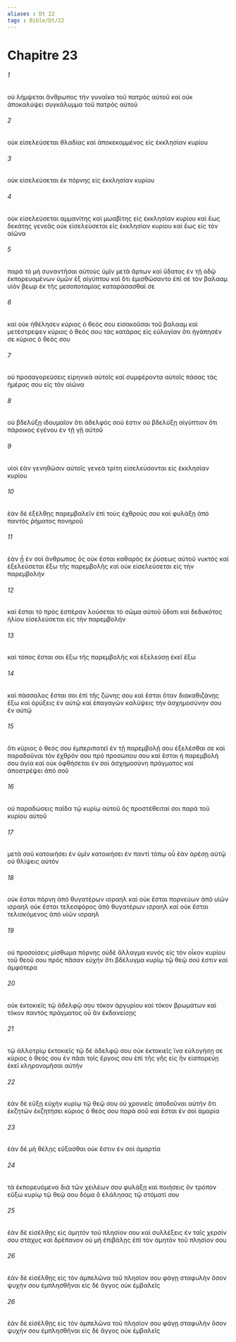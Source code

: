 ```yaml
---
aliases : Dt 22
tags : Bible/Dt/22
---
```


# Chapitre 23

###### 1
οὐ λήμψεται ἄνθρωπος τὴν γυναῖκα τοῦ πατρὸς αὐτοῦ καὶ οὐκ ἀποκαλύψει συγκάλυμμα τοῦ πατρὸς αὐτοῦ
###### 2
οὐκ εἰσελεύσεται θλαδίας καὶ ἀποκεκομμένος εἰς ἐκκλησίαν κυρίου
###### 3
οὐκ εἰσελεύσεται ἐκ πόρνης εἰς ἐκκλησίαν κυρίου
###### 4
οὐκ εἰσελεύσεται αμμανίτης καὶ μωαβίτης εἰς ἐκκλησίαν κυρίου καὶ ἕως δεκάτης γενεᾶς οὐκ εἰσελεύσεται εἰς ἐκκλησίαν κυρίου καὶ ἕως εἰς τὸν αἰῶνα
###### 5
παρὰ τὸ μὴ συναντῆσαι αὐτοὺς ὑμῖν μετὰ ἄρτων καὶ ὕδατος ἐν τῇ ὁδῷ ἐκπορευομένων ὑμῶν ἐξ αἰγύπτου καὶ ὅτι ἐμισθώσαντο ἐπὶ σὲ τὸν βαλααμ υἱὸν βεωρ ἐκ τῆς μεσοποταμίας καταράσασθαί σε
###### 6
καὶ οὐκ ἠθέλησεν κύριος ὁ θεός σου εἰσακοῦσαι τοῦ βαλααμ καὶ μετέστρεψεν κύριος ὁ θεός σου τὰς κατάρας εἰς εὐλογίαν ὅτι ἠγάπησέν σε κύριος ὁ θεός σου
###### 7
οὐ προσαγορεύσεις εἰρηνικὰ αὐτοῖς καὶ συμφέροντα αὐτοῖς πάσας τὰς ἡμέρας σου εἰς τὸν αἰῶνα
###### 8
οὐ βδελύξῃ ιδουμαῖον ὅτι ἀδελφός σού ἐστιν οὐ βδελύξῃ αἰγύπτιον ὅτι πάροικος ἐγένου ἐν τῇ γῇ αὐτοῦ
###### 9
υἱοὶ ἐὰν γενηθῶσιν αὐτοῖς γενεὰ τρίτη εἰσελεύσονται εἰς ἐκκλησίαν κυρίου
###### 10
ἐὰν δὲ ἐξέλθῃς παρεμβαλεῖν ἐπὶ τοὺς ἐχθρούς σου καὶ φυλάξῃ ἀπὸ παντὸς ῥήματος πονηροῦ
###### 11
ἐὰν ᾖ ἐν σοὶ ἄνθρωπος ὃς οὐκ ἔσται καθαρὸς ἐκ ῥύσεως αὐτοῦ νυκτός καὶ ἐξελεύσεται ἔξω τῆς παρεμβολῆς καὶ οὐκ εἰσελεύσεται εἰς τὴν παρεμβολήν
###### 12
καὶ ἔσται τὸ πρὸς ἑσπέραν λούσεται τὸ σῶμα αὐτοῦ ὕδατι καὶ δεδυκότος ἡλίου εἰσελεύσεται εἰς τὴν παρεμβολήν
###### 13
καὶ τόπος ἔσται σοι ἔξω τῆς παρεμβολῆς καὶ ἐξελεύσῃ ἐκεῖ ἔξω
###### 14
καὶ πάσσαλος ἔσται σοι ἐπὶ τῆς ζώνης σου καὶ ἔσται ὅταν διακαθιζάνῃς ἔξω καὶ ὀρύξεις ἐν αὐτῷ καὶ ἐπαγαγὼν καλύψεις τὴν ἀσχημοσύνην σου ἐν αὐτῷ
###### 15
ὅτι κύριος ὁ θεός σου ἐμπεριπατεῖ ἐν τῇ παρεμβολῇ σου ἐξελέσθαι σε καὶ παραδοῦναι τὸν ἐχθρόν σου πρὸ προσώπου σου καὶ ἔσται ἡ παρεμβολή σου ἁγία καὶ οὐκ ὀφθήσεται ἐν σοὶ ἀσχημοσύνη πράγματος καὶ ἀποστρέψει ἀπὸ σοῦ
###### 16
οὐ παραδώσεις παῖδα τῷ κυρίῳ αὐτοῦ ὃς προστέθειταί σοι παρὰ τοῦ κυρίου αὐτοῦ
###### 17
μετὰ σοῦ κατοικήσει ἐν ὑμῖν κατοικήσει ἐν παντὶ τόπῳ οὗ ἐὰν ἀρέσῃ αὐτῷ οὐ θλίψεις αὐτόν
###### 18
οὐκ ἔσται πόρνη ἀπὸ θυγατέρων ισραηλ καὶ οὐκ ἔσται πορνεύων ἀπὸ υἱῶν ισραηλ οὐκ ἔσται τελεσφόρος ἀπὸ θυγατέρων ισραηλ καὶ οὐκ ἔσται τελισκόμενος ἀπὸ υἱῶν ισραηλ
###### 19
οὐ προσοίσεις μίσθωμα πόρνης οὐδὲ ἄλλαγμα κυνὸς εἰς τὸν οἶκον κυρίου τοῦ θεοῦ σου πρὸς πᾶσαν εὐχήν ὅτι βδέλυγμα κυρίῳ τῷ θεῷ σού ἐστιν καὶ ἀμφότερα
###### 20
οὐκ ἐκτοκιεῖς τῷ ἀδελφῷ σου τόκον ἀργυρίου καὶ τόκον βρωμάτων καὶ τόκον παντὸς πράγματος οὗ ἂν ἐκδανείσῃς
###### 21
τῷ ἀλλοτρίῳ ἐκτοκιεῖς τῷ δὲ ἀδελφῷ σου οὐκ ἐκτοκιεῖς ἵνα εὐλογήσῃ σε κύριος ὁ θεός σου ἐν πᾶσι τοῖς ἔργοις σου ἐπὶ τῆς γῆς εἰς ἣν εἰσπορεύῃ ἐκεῖ κληρονομῆσαι αὐτήν
###### 22
ἐὰν δὲ εὔξῃ εὐχὴν κυρίῳ τῷ θεῷ σου οὐ χρονιεῖς ἀποδοῦναι αὐτήν ὅτι ἐκζητῶν ἐκζητήσει κύριος ὁ θεός σου παρὰ σοῦ καὶ ἔσται ἐν σοὶ ἁμαρία
###### 23
ἐὰν δὲ μὴ θέλῃς εὔξασθαι οὐκ ἔστιν ἐν σοὶ ἁμαρτία
###### 24
τὰ ἐκπορευόμενα διὰ τῶν χειλέων σου φυλάξῃ καὶ ποιήσεις ὃν τρόπον εὔξω κυρίῳ τῷ θεῷ σου δόμα ὃ ἐλάλησας τῷ στόματί σου
###### 25
ἐὰν δὲ εἰσέλθῃς εἰς ἀμητὸν τοῦ πλησίον σου καὶ συλλέξεις ἐν ταῖς χερσίν σου στάχυς καὶ δρέπανον οὐ μὴ ἐπιβάλῃς ἐπὶ τὸν ἀμητὸν τοῦ πλησίον σου
###### 26
ἐὰν δὲ εἰσέλθῃς εἰς τὸν ἀμπελῶνα τοῦ πλησίον σου φάγῃ σταφυλὴν ὅσον ψυχήν σου ἐμπλησθῆναι εἰς δὲ ἄγγος οὐκ ἐμβαλεῖς
###### 26
ἐὰν δὲ εἰσέλθῃς εἰς τὸν ἀμπελῶνα τοῦ πλησίον σου φάγῃ σταφυλὴν ὅσον ψυχήν σου ἐμπλησθῆναι εἰς δὲ ἄγγος οὐκ ἐμβαλεῖς
